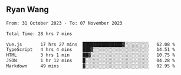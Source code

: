 ## Ryan Wang

<!--START_SECTION:waka-->

```txt
From: 31 October 2023 - To: 07 November 2023

Total Time: 28 hrs 7 mins

Vue.js       17 hrs 27 mins  ███████████████▓░░░░░░░░░   62.08 %
TypeScript   4 hrs 4 mins    ███▓░░░░░░░░░░░░░░░░░░░░░   14.51 %
HTML         3 hrs 1 min     ██▓░░░░░░░░░░░░░░░░░░░░░░   10.75 %
JSON         1 hr 12 mins    █░░░░░░░░░░░░░░░░░░░░░░░░   04.28 %
Markdown     49 mins         ▓░░░░░░░░░░░░░░░░░░░░░░░░   02.95 %
```

<!--END_SECTION:waka-->
